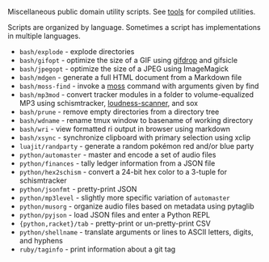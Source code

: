 Miscellaneous public domain utility scripts. See
[tools](https://github.com/jangler/tools) for compiled utilities.

Scripts are organized by language. Sometimes a script has implementations in
multiple languages.

- `bash/explode` - explode directories
- `bash/gifopt` - optimize the size of a GIF using
  [gifdrop](https://github.com/jangler/tools) and gifsicle
- `bash/jpegopt` - optimize the size of a JPEG using ImageMagick
- `bash/mdgen` - generate a full HTML document from a Markdown file
- `bash/moss-find` - invoke a [moss](https://github.com/jangler/moss) command
  with arguments given by find
- `bash/mp3mod` - convert tracker modules in a folder to volume-equalized MP3
  using schismtracker,
  [loudness-scanner](https://github.com/jiixyj/loudness-scanner), and sox
- `bash/prune` - remove empty directories from a directory tree
- `bash/wdname` - rename tmux window to basename of working directory
- `bash/wri` - view formatted ri output in browser using markdown
- `bash/xsync` - synchronize clipboard with primary selection using xclip
- `luajit/randparty` - generate a random pokémon red and/or blue party
- `python/automaster` - master and encode a set of audio files
- `python/finances` - tally ledger information from a JSON file
- `python/hex2schism` - convert a 24-bit hex color to a 3-tuple for
  schismtracker
- `python/jsonfmt` - pretty-print JSON
- `python/mp3level` - slightly more specific variation of `automaster`
- `python/musorg` - organize audio files based on metadata using pytaglib
- `python/pyjson` - load JSON files and enter a Python REPL
- `{python,racket}/tab` - pretty-print or un-pretty-print CSV
- `python/shellname` - translate arguments or lines to ASCII letters, digits,
  and hyphens
- `ruby/taginfo` - print information about a git tag

